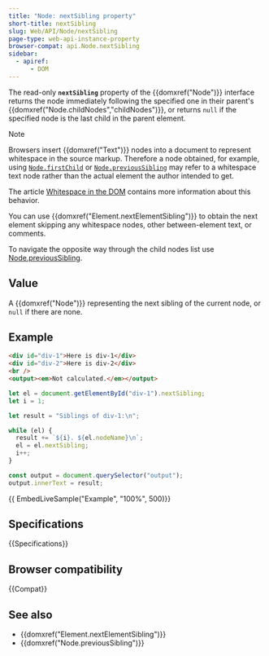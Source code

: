 ```yaml
---
title: "Node: nextSibling property"
short-title: nextSibling
slug: Web/API/Node/nextSibling
page-type: web-api-instance-property
browser-compat: api.Node.nextSibling
sidebar:
  - apiref:
      - DOM
---
```


The read-only **`nextSibling`** property of the {{domxref("Node")}} interface
returns the node immediately following the specified one in their
parent's {{domxref("Node.childNodes","childNodes")}}, or returns `null`
if the specified node is the last child in the parent element.

> [!NOTE]
> Browsers insert {{domxref("Text")}} nodes into a document to represent whitespace in the source markup.
> Therefore a node obtained, for example, using [`Node.firstChild`](/en-US/docs/Web/API/Node/firstChild)
> or [`Node.previousSibling`](/en-US/docs/Web/API/Node/previousSibling)
> may refer to a whitespace text node rather than the actual element the author
> intended to get.
>
> The article [Whitespace in the DOM](/en-US/docs/Web/API/Document_Object_Model/Whitespace)
> contains more information about this behavior.
>
> You can use {{domxref("Element.nextElementSibling")}} to obtain the next element
> skipping any whitespace nodes, other between-element text, or comments.
>
> To navigate the opposite way through the child nodes list use [Node.previousSibling](/en-US/docs/Web/API/Node/previousSibling).

## Value

A {{domxref("Node")}} representing the next sibling of the current node,
or `null` if there are none.

## Example

```html
<div id="div-1">Here is div-1</div>
<div id="div-2">Here is div-2</div>
<br />
<output><em>Not calculated.</em></output>
```

```js
let el = document.getElementById("div-1").nextSibling;
let i = 1;

let result = "Siblings of div-1:\n";

while (el) {
  result += `${i}. ${el.nodeName}\n`;
  el = el.nextSibling;
  i++;
}

const output = document.querySelector("output");
output.innerText = result;
```

{{ EmbedLiveSample("Example", "100%", 500)}}

## Specifications

{{Specifications}}

## Browser compatibility

{{Compat}}

## See also

- {{domxref("Element.nextElementSibling")}}
- {{domxref("Node.previousSibling")}}
